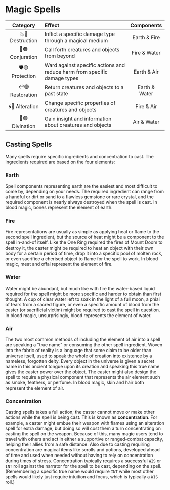 # Magic Spells

| Category | Effect | Components |
|:---:|:--- |:---:|
| 💥🔴 Destruction | Inflict a specific damage type through a magical medium | Earth & Fire |
| 🚪🟠 Conjuration | Call forth creatures and objects from beyond | Fire & Water |
| 🛡🟡 Protection | Ward against specific actions and reduce harm from specific damage types | Earth & Air |
| ↩️🟢 Restoration | Return creatures and objects to a past state | Earth & Water |
| 🌀🔵 Alteration | Change specific properties of creatures and objects | Fire & Air |
| 🔮🟣 Divination | Gain insight and information about creatures and objects | Air & Water |

## Casting Spells
Many spells require specific ingredients and concentration to cast. The ingredients required are based on the four elements:

### Earth
Spell components representing earth are the easiest and most difficult to come by, depending on your needs. The required ingredient can range from a handful or dirt or sand to a flawless gemstone or rare crystal, and the required component is nearly always destroyed when the spell is cast. In blood magic, bones represent the element of earth.

### Fire
Fire representations are usually as simple as applying heat or flame to the second spell ingredient, but the source of heat might be a component to the spell in-and-of itself. Like the One Ring required the fires of Mount Doom to destroy it, the caster might be required to heat an object with their own body for a certain period of time, drop it into a specific pool of molten rock, or even sacrifice a cherised object to flame for the spell to work. In blood magic, meat and offal represent the element of fire.

### Water
Water might be abundant, but much like with fire the water-based liquid required for the spell might be more specific and harder to obtain than first thought. A cup of clear water left to soak in the light of a full moon, a phial of tears from a sacred figure, or even a specific amount of blood from the caster (or sacrificial victim) might be required to cast the spell in question. In blood magic, unsurprisingly, blood represents the element of water.

### Air
The two most common methods of including the element of air into a spell are speaking a "true name" or consuming the other spell ingredient. Woven into the fabric of reality is a language that some claim to be older than universe itself, used to speak the whole of creation into existence by a nameless, forgotten deity. Every object in the universe is given a secret name in this ancient tongue upon its creation and speaking this true name gives the caster power over the object. The caster might also design the spell to require a physical component that represents the air element such as smoke, feathers, or perfume. In blood magic, skin and hair both represent the element of air.

### Concentration
Casting spells takes a full action; the caster cannot move or make other actions while the spell is being cast. This is known as **concentration**. For example, a caster might embue their weapon with flames using an alteration spell for extra damage, but doing so will cost them a turn concentrating on casting the spell on the weapon. Because of this, many magic users tend to travel with others and act in either a supportive or ranged-combat capacity, helping their allies from a safe distance. Also due to casting requiring concentration are magical items like scrolls and potions, developed ahead of time and used when needed without having to rely on concentration during times of stress. Concentration typically requires a successful `WIS` or `INT` roll against the narrator for the spell to be cast, depending on the spell. (Remembering a specific true name would require `INT` while most other spells would likely just require intuition and focus, which is typically a `WIS` roll.)
